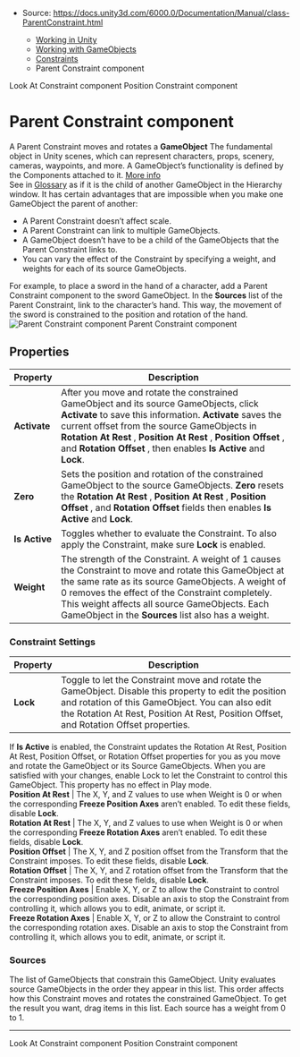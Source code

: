 * Source: https://docs.unity3d.com/6000.0/Documentation/Manual/class-ParentConstraint.html

  * [Working in Unity](https://docs.unity3d.com/6000.0/Documentation/Manual/working-in-unity.html)
  * [Working with GameObjects](https://docs.unity3d.com/6000.0/Documentation/Manual/working-with-gameobjects.html)
  * [Constraints](https://docs.unity3d.com/6000.0/Documentation/Manual/Constraints.html)
  * Parent Constraint component


[](https://docs.unity3d.com/6000.0/Documentation/Manual/class-LookAtConstraint.html)
Look At Constraint component
[](https://docs.unity3d.com/6000.0/Documentation/Manual/class-PositionConstraint.html)
Position Constraint component
# Parent Constraint component
A Parent Constraint moves and rotates a **GameObject** The fundamental object in Unity scenes, which can represent characters, props, scenery, cameras, waypoints, and more. A GameObject’s functionality is defined by the Components attached to it. [More info](https://docs.unity3d.com/6000.0/Documentation/Manual/class-GameObject.html)  
See in [Glossary](https://docs.unity3d.com/6000.0/Documentation/Manual/Glossary.html#GameObject) as if it is the child of another GameObject in the Hierarchy window. It has certain advantages that are impossible when you make one GameObject the parent of another:
  * A Parent Constraint doesn’t affect scale.
  * A Parent Constraint can link to multiple GameObjects.
  * A GameObject doesn’t have to be a child of the GameObjects that the Parent Constraint links to.
  * You can vary the effect of the Constraint by specifying a weight, and weights for each of its source GameObjects.


For example, to place a sword in the hand of a character, add a Parent Constraint component to the sword GameObject. In the **Sources** list of the Parent Constraint, link to the character’s hand. This way, the movement of the sword is constrained to the position and rotation of the hand.
![Parent Constraint component](https://docs.unity3d.com/6000.0/Documentation/uploads/Main/ParentConstraint.png) Parent Constraint component
## Properties
**Property** | **Description**  
---|---  
**Activate** | After you move and rotate the constrained GameObject and its source GameObjects, click **Activate** to save this information. **Activate** saves the current offset from the source GameObjects in **Rotation At Rest** , **Position At Rest** , **Position Offset** , and **Rotation Offset** , then enables **Is Active** and **Lock**.  
**Zero** | Sets the position and rotation of the constrained GameObject to the source GameObjects. **Zero** resets the **Rotation At Rest** , **Position At Rest** , **Position Offset** , and **Rotation Offset** fields then enables **Is Active** and **Lock**.  
**Is Active** | Toggles whether to evaluate the Constraint. To also apply the Constraint, make sure **Lock** is enabled.  
**Weight** | The strength of the Constraint. A weight of 1 causes the Constraint to move and rotate this GameObject at the same rate as its source GameObjects. A weight of 0 removes the effect of the Constraint completely. This weight affects all source GameObjects. Each GameObject in the **Sources** list also has a weight.  
### Constraint Settings
**Property** | **Description**  
---|---  
**Lock** | Toggle to let the Constraint move and rotate the GameObject. Disable this property to edit the position and rotation of this GameObject. You can also edit the Rotation At Rest, Position At Rest, Position Offset, and Rotation Offset properties.  
  
If **Is Active** is enabled, the Constraint updates the Rotation At Rest, Position At Rest, Position Offset, or Rotation Offset properties for you as you move and rotate the GameObject or its Source GameObjects. When you are satisfied with your changes, enable Lock to let the Constraint to control this GameObject. This property has no effect in Play mode.  
**Position At Rest** | The X, Y, and Z values to use when Weight is 0 or when the corresponding **Freeze Position Axes** aren’t enabled. To edit these fields, disable **Lock**.  
**Rotation At Rest** | The X, Y, and Z values to use when Weight is 0 or when the corresponding **Freeze Rotation Axes** aren’t enabled. To edit these fields, disable **Lock**.  
**Position Offset** | The X, Y, and Z position offset from the Transform that the Constraint imposes. To edit these fields, disable **Lock**.  
**Rotation Offset** | The X, Y, and Z rotation offset from the Transform that the Constraint imposes. To edit these fields, disable **Lock**.  
**Freeze Position Axes** | Enable X, Y, or Z to allow the Constraint to control the corresponding position axes. Disable an axis to stop the Constraint from controlling it, which allows you to edit, animate, or script it.  
**Freeze Rotation Axes** | Enable X, Y, or Z to allow the Constraint to control the corresponding rotation axes. Disable an axis to stop the Constraint from controlling it, which allows you to edit, animate, or script it.  
### Sources
The list of GameObjects that constrain this GameObject. Unity evaluates source GameObjects in the order they appear in this list. This order affects how this Constraint moves and rotates the constrained GameObject. To get the result you want, drag items in this list. Each source has a weight from 0 to 1.
* * *
[](https://docs.unity3d.com/6000.0/Documentation/Manual/class-LookAtConstraint.html)
Look At Constraint component
[](https://docs.unity3d.com/6000.0/Documentation/Manual/class-PositionConstraint.html)
Position Constraint component
